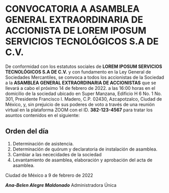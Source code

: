 # CONVOCATORIA A ASAMBLEA GENERAL EXTRAORDINARIA DE ACCIONISTA DE  LOREM IPOSUM SERVICIOS TECNOLÓGICOS S.A DE C.V.

De conformidad con los estatutos sociales de **LOREM IPOSUM SERVICIOS TECNOLÓGICOS S.A DE C.V.** y con fundamento en la Ley General de Sociedades Mercantiles, se convoca a todos los accionistas de la Sociedad a la **ASAMBLEA GENERAL EXTRAORDINARIA DE ACCIONISTAS** que se llevará a cabo el próximo 14 de febrero de 2022. a las 16:00 horas en el domicilio de la sociedad ubicado en Super Manzana, Edificio H 6 No. 1 No. 301, Presidente Francisco I. Madero, C.P. 02430, Azcapotzalco, Ciudad de México, y, sin prejuicio de sus poderes de voto a través de una reunión virtual en la plataforma ZOOM con  el ID. **382-123-4567** para tratar los asuntos contenidos en el siguiente:

## Orden del día

 1. Determinación de asistencia.
 2. Determinación de quórum y declaratoria de instalación de asamblea.
 3. Cambiar a las nececidades de la sociedad
 4. Levantamiento de asamblea, elaboración y aprobación del acta de asamblea.




Ciudad de México a 9 de febrero de 2022



_**Ana-Belen Alegre Maldonado**_
Administradora Única
